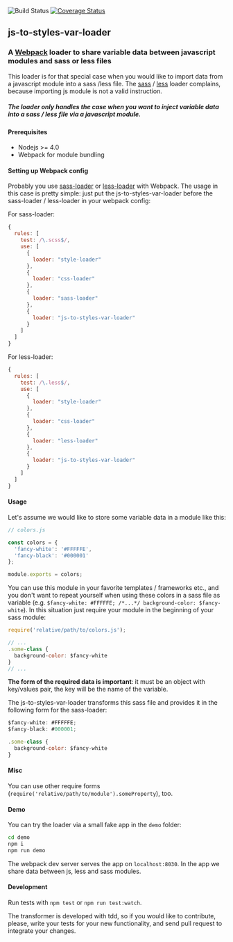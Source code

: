 ![Build Status](https://travis-ci.org/tompascall/js-to-styles-var-loader.svg?branch=master) [![Coverage Status](https://coveralls.io/repos/github/tompascall/js-to-styles-var-loader/badge.svg?branch=master)](https://coveralls.io/github/tompascall/js-to-styles-var-loader?branch=master)

## js-to-styles-var-loader

### A [Webpack](https://webpack.github.io/) loader to share variable data between javascript modules and sass or less files

This loader is for that special case when you would like to import data from a javascript module into a sass /less file. The [sass](https://github.com/webpack-contrib/sass-loader) / [less](http://lesscss.org/) loader complains, because importing js module is not a valid instruction.

##### The loader only handles the case when you want to inject variable data into a sass / less file via a javascript module.

#### Prerequisites

- Nodejs >= 4.0
- Webpack for module bundling


#### Setting up Webpack config

Probably you use [sass-loader](https://github.com/webpack-contrib/sass-loader) or [less-loader](https://github.com/webpack-contrib/less-loader) with Webpack. The usage in this case is pretty simple: just put the js-to-styles-var-loader before the sass-loader / less-loader in your webpack config:

For sass-loader:  
```js
{
  rules: [
    test: /\.scss$/,
    use: [
      {
        loader: "style-loader"
      },
      {
        loader: "css-loader"
      },
      {
        loader: "sass-loader"
      },
      {
        loader: "js-to-styles-var-loader"
      }
    ]
  ]
}
```

For less-loader:  

```js
{
  rules: [
    test: /\.less$/,
    use: [
      {
        loader: "style-loader"
      },
      {
        loader: "css-loader"
      },
      {
        loader: "less-loader"
      },
      {
        loader: "js-to-styles-var-loader"
      }
    ]
  ]
}
```
#### Usage

Let's assume we would like to store some variable data in a module like this:

```js
// colors.js

const colors = {
  'fancy-white': '#FFFFFE',
  'fancy-black': '#000001'
};

module.exports = colors;
```

You can use this module in your favorite templates / frameworks etc., and you don't want to repeat yourself when using these colors in a sass file as variable (e.g. `$fancy-white: #FFFFFE; /*...*/ background-color: $fancy-white`). In this situation just require your module in the beginning of your sass module:
```js
require('relative/path/to/colors.js');

// ...
.some-class {
  background-color: $fancy-white
}
// ...
```

**The form of the required data is important**: it must be an object with key/values pair, the key will be the name of the variable.

The js-to-styles-var-loader transforms this sass file and provides it in the following form for the sass-loader:  

```js
$fancy-white: #FFFFFE;
$fancy-black: #000001;

.some-class {
  background-color: $fancy-white
}
```

#### Misc

You can use other require forms (`require('relative/path/to/module').someProperty`), too.  

#### Demo

You can try the loader via a small fake app in the `demo` folder:  
```sh
cd demo
npm i
npm run demo
```
The webpack dev server serves the app on `localhost:8030`. In the app we share data between js, less and sass modules.

#### Development

Run tests with `npm test` or `npm run test:watch`.  

The transformer is developed with tdd, so if you would like to contribute, please, write your tests for your new functionality, and send pull request to integrate your changes.
